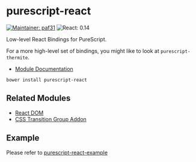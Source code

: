 # purescript-react

[![Maintainer: paf31](https://img.shields.io/badge/maintainer-paf31-lightgrey.svg)](http://github.com/paf31) ![React: 0.14](https://img.shields.io/badge/react-0.14-lightgrey.svg)

Low-level React Bindings for PureScript.

For a more high-level set of bindings, you might like to look at `purescript-thermite`.

- [Module Documentation](docs/)

```
bower install purescript-react
```

## Related Modules

- [React DOM](https://github.com/purescript-contrib/purescript-react-dom)
- [CSS Transition Group Addon](https://github.com/purescript-contrib/purescript-react-addons-css-transition-group)

## Example

Please refer to [purescript-react-example](https://github.com/ethul/purescript-react-example)
